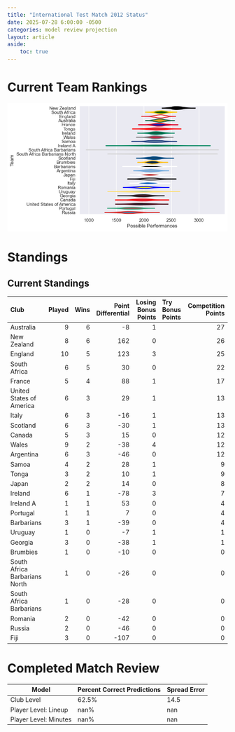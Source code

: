 ```yaml
---  
title: "International Test Match 2012 Status"  
date: 2025-07-28 6:00:00 -0500  
categories: model review projection  
layout: article  
aside:  
    toc: true  
---
```

# Current Team Rankings


![Club Rankings](plots/rankings_International_Test_Match_2012.png)
# Standings

## Current Standings


| Club                          |   Played |   Wins |   Point Differential |   Losing Bonus Points | Try Bonus Points   |   Competition Points |
|:------------------------------|---------:|-------:|---------------------:|----------------------:|:-------------------|---------------------:|
| Australia                     |        9 |      6 |                   -8 |                     1 |                    |                   27 |
| New Zealand                   |        8 |      6 |                  162 |                     0 |                    |                   26 |
| England                       |       10 |      5 |                  123 |                     3 |                    |                   25 |
| South Africa                  |        6 |      5 |                   30 |                     0 |                    |                   22 |
| France                        |        5 |      4 |                   88 |                     1 |                    |                   17 |
| United States of America      |        6 |      3 |                   29 |                     1 |                    |                   13 |
| Italy                         |        6 |      3 |                  -16 |                     1 |                    |                   13 |
| Scotland                      |        6 |      3 |                  -30 |                     1 |                    |                   13 |
| Canada                        |        5 |      3 |                   15 |                     0 |                    |                   12 |
| Wales                         |        9 |      2 |                  -38 |                     4 |                    |                   12 |
| Argentina                     |        6 |      3 |                  -46 |                     0 |                    |                   12 |
| Samoa                         |        4 |      2 |                   28 |                     1 |                    |                    9 |
| Tonga                         |        3 |      2 |                   10 |                     1 |                    |                    9 |
| Japan                         |        2 |      2 |                   14 |                     0 |                    |                    8 |
| Ireland                       |        6 |      1 |                  -78 |                     3 |                    |                    7 |
| Ireland A                     |        1 |      1 |                   53 |                     0 |                    |                    4 |
| Portugal                      |        1 |      1 |                    7 |                     0 |                    |                    4 |
| Barbarians                    |        3 |      1 |                  -39 |                     0 |                    |                    4 |
| Uruguay                       |        1 |      0 |                   -7 |                     1 |                    |                    1 |
| Georgia                       |        3 |      0 |                  -38 |                     1 |                    |                    1 |
| Brumbies                      |        1 |      0 |                  -10 |                     0 |                    |                    0 |
| South Africa Barbarians North |        1 |      0 |                  -26 |                     0 |                    |                    0 |
| South Africa Barbarians       |        1 |      0 |                  -28 |                     0 |                    |                    0 |
| Romania                       |        2 |      0 |                  -42 |                     0 |                    |                    0 |
| Russia                        |        2 |      0 |                  -46 |                     0 |                    |                    0 |
| Fiji                          |        3 |      0 |                 -107 |                     0 |                    |                    0 |



# Completed Match Review


| Model | Percent Correct Predictions | Spread Error |
| ------ | ------ | ------ |
| Club Level | 62.5% | 14.5 |
| Player Level: Lineup | nan% | nan |
| Player Level: Minutes | nan% | nan |

